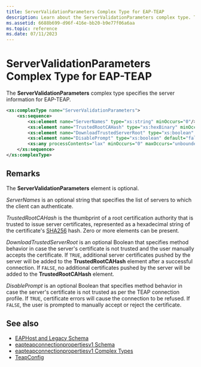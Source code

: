 ```yaml
---
title: ServerValidationParameters Complex Type for EAP-TEAP
description: Learn about the ServerValidationParameters complex type. This optional type specifies server information for EAP-TEAP.
ms.assetid: 6688b699-d96f-416e-bb20-b9e77f06a6aa
ms.topic: reference
ms.date: 07/11/2023
---
```


# ServerValidationParameters Complex Type for EAP-TEAP

The **ServerValidationParameters** complex type specifies the server information for EAP-TEAP.

```XML
<xs:complexType name="ServerValidationParameters">
    <xs:sequence>
        <xs:element name="ServerNames" type="xs:string" minOccurs="0"/>
        <xs:element name="TrustedRootCAHash" type="xs:hexBinary" minOccurs="0" maxOccurs="unbounded"/>
        <xs:element name="DownloadTrustedServerRoot" type="xs:boolean" default="false" minOccurs="0"/>
        <xs:element name="DisablePrompt" type="xs:boolean" default="false" minOccurs="0" />
        <xs:any processContents="lax" minOccurs="0" maxOccurs="unbounded" namespace="##other"/>
    </xs:sequence>
</xs:complexType>
```

## Remarks

The **ServerValidationParameters** element is optional.

*ServerNames* is an optional string that specifies the list of servers to which the client can authenticate.

*TrustedRootCAHash* is the thumbprint of a root certification authority that is trusted to issue server certificates, represented as a hexadecimal string of the certificate's [SHA256](https://nvlpubs.nist.gov/nistpubs/FIPS/NIST.FIPS.180-4.pdf) hash. Zero or more elements can be present.

*DownloadTrustedServerRoot* is an optional Boolean that specifies method behavior in case the server's certificate is not trusted and the user manually accepts the certificate. If `TRUE`, additional server certificates pushed by the server will be added to the **TrustedRootCAHash** element after a successful connection. If `FALSE`, no additional certificates pushed by the server will be added to the **TrustedRootCAHash** element.

*DisablePrompt* is an optional Boolean that specifies method behavior in case the server's certificate is not trusted as per the TEAP connection profile. If `TRUE`, certificate errors will cause the connection to be refused. If `FALSE`, the user is prompted to manually accept or reject the certificate.

## See also

- [EAPHost and Legacy Schema](eaphost-schemas.md)
- [eapteapconnectionpropertiesv1 Schema](eapteapconnectionpropertiesv1schema-schema.md)
- [eapteapconnectionpropertiesv1 Complex Types](eapteapconnectionpropertiesv1schema-complex-types.md)
- [TeapConfig](eapteapconnectionpropertiesv1schema-teapconfig-complextype.md)
